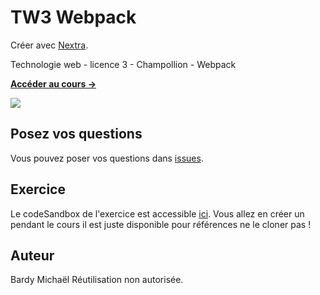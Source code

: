 # TW3 Webpack

Créer avec [Nextra](https://nextra.site).

Technologie web - licence 3 - Champollion - Webpack

[**Accéder au cours →**](https://webpack-cours.vercel.app/)

[![](public/webpack.jpg)](https://webpack-cours.vercel.app/)

## Posez vos questions

Vous pouvez poser vos questions dans [issues](https://github.com/micmc422/webpack-cours/issues).

## Exercice

Le codeSandbox de l'exercice est accessible [ici](https://codesandbox.io/p/github/micmc422/Webpack-TP-TW3).
Vous allez en créer un pendant le cours il est juste disponible pour références ne le cloner pas !

## Auteur

Bardy Michaël
Réutilisation non autorisée.